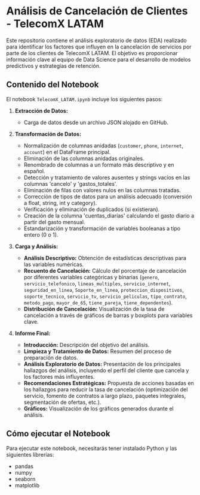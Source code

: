 # Análisis de Cancelación de Clientes - TelecomX LATAM

Este repositorio contiene el análisis exploratorio de datos (EDA) realizado para identificar los factores que influyen en la cancelación de servicios por parte de los clientes de TelecomX LATAM. El objetivo es proporcionar información clave al equipo de Data Science para el desarrollo de modelos predictivos y estrategias de retención.

## Contenido del Notebook

El notebook `TelecomX_LATAM.ipynb` incluye los siguientes pasos:

1.  **Extracción de Datos:**
    *   Carga de datos desde un archivo JSON alojado en GitHub.

2.  **Transformación de Datos:**
    *   Normalización de columnas anidadas (`customer`, `phone`, `internet`, `account`) en el DataFrame principal.
    *   Eliminación de las columnas anidadas originales.
    *   Renombrado de columnas a un formato más descriptivo y en español.
    *   Detección y tratamiento de valores ausentes y strings vacíos en las columnas 'cancelo' y 'gastos_totales'.
    *   Eliminación de filas con valores nulos en las columnas tratadas.
    *   Corrección de tipos de datos para un análisis adecuado (conversión a float, string, int y category).
    *   Verificación y eliminación de duplicados (si existieran).
    *   Creación de la columna 'cuentas_diarias' calculando el gasto diario a partir del gasto mensual.
    *   Estandarización y transformación de variables booleanas a tipo entero (0 o 1).

3.  **Carga y Análisis:**
    *   **Análisis Descriptivo:** Obtención de estadísticas descriptivas para las variables numéricas.
    *   **Recuento de Cancelación:** Cálculo del porcentaje de cancelación por diferentes variables categóricas y binarias (`genero`, `servicio_telefonico`, `lineas_multiples`, `servicio_internet`, `seguridad_en_linea`, `Soporte_en_linea`, `proteccion_dispositivos`, `soporte_tecnico`, `servicio_tv`, `servicio_peliculas`, `tipo_contrato`, `metodo_pago`, `mayor_de_65`, `tiene_pareja`, `tiene_dependentes`).
    *   **Distribución de Cancelación:** Visualización de la tasa de cancelación a través de gráficos de barras y boxplots para variables clave.

4.  **Informe Final:**
    *   **Introducción:** Descripción del objetivo del análisis.
    *   **Limpieza y Tratamiento de Datos:** Resumen del proceso de preparación de datos.
    *   **Análisis Exploratorio de Datos:** Presentación de los principales hallazgos del análisis, incluyendo el perfil del cliente que cancela y los factores más influyentes.
    *   **Recomendaciones Estratégicas:** Propuesta de acciones basadas en los hallazgos para reducir la tasa de cancelación (optimización del servicio, fomento de contratos a largo plazo, paquetes integrales, segmentación de ofertas, etc.).
    *   **Gráficos:** Visualización de los gráficos generados durante el análisis.

## Cómo ejecutar el Notebook

Para ejecutar este notebook, necesitarás tener instalado Python y las siguientes librerías:

*   pandas
*   numpy
*   seaborn
*   matplotlib
